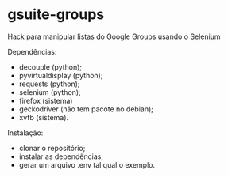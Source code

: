 # gsuite-groups
Hack para manipular listas do Google Groups usando o Selenium

Dependências:
  * decouple (python);
  * pyvirtualdisplay (python);
  * requests (python);
  * selenium (python);
  * firefox (sistema)
  * geckodriver (não tem pacote no debian);
  * xvfb (sistema).

Instalação:
  * clonar o repositório;
  * instalar as dependências;
  * gerar um arquivo .env tal qual o exemplo.
